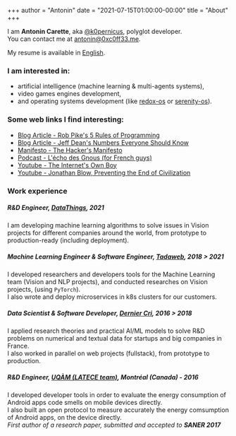 +++
author = "Antonin"
date = "2021-07-15T01:00:00-00:00"
title = "About"
+++

I am **Antonin Carette**, aka [@k0pernicus](https://github.com/k0pernicus), polyglot developer.  
You can contact me at [antonin@0xc0ff33.me](mailto:antonin@0xc0ff33.me).

My resume is available in [English](/CARETTE_EN_cv.pdf).

### I am interested in:

* artificial intelligence (machine learning & multi-agents systems),
* video games engines development,
* and operating systems development (like [redox-os](https://www.redox-os.org/) or [serenity-os](http://serenityos.org/)).

### Some web links I find interesting:

* [Blog Article - Rob Pike's 5 Rules of Programming](https://users.ece.utexas.edu/~adnan/pike.html)
* [Blog Article - Jeff Dean's Numbers Everyone Should Know](http://highscalability.com/numbers-everyone-should-know)
* [Manifesto - The Hacker's Manifesto](https://www.usc.edu/~douglast/202/lecture23/manifesto.html)
* [Podcast - L'écho des Gnous (for French guys)](https://ludovic.grossard.fr/feed/podcast/lecho-des-gnous)
* [Youtube - The Internet's Own Boy](https://www.youtube.com/watch?v=9vz06QO3UkQ)
* [Youtube - Jonathan Blow, Preventing the End of Civilization](https://www.youtube.com/watch?v=ZSRHeXYDLko)

### Work experience

##### R&D Engineer, **[DataThings](https://datathings.com/)**, _2021_  
I am developing machine learning algorithms to solve issues in Vision projects for different companies around the world, from prototype to production-ready (including deployment).

##### Machine Learning Engineer & Software Engineer, **[Tadaweb](https://tadaweb.com/)**, _2018 > 2021_  
I developed researchers and developers tools for the Machine Learning team (Vision and NLP projects), and conducted researches
on Vision projects, (using `PyTorch`).  
I also wrote and deploy microservices in k8s clusters for our customers.

##### Data Scientist & Software Developer, **[Dernier Cri](https://derniercri.io)**, _2016 > 2018_
I applied research theories and practical AI/ML models to solve R&D problems on numerical and textual data for startups and big companies in France.  
I also worked in parallel on web projects (fullstack), from prototype to production.

##### R&D Engineer, **[UQÀM (LATECE team)](https://latece.uqam.ca/)**, Montréal (Canada) - _2016_
I developed developer tools in order to evaluate the energy consumption of Android apps code smells on mobile devices directly.  
I also built an open protocol to measure accurately the energy comsumption of Android apps, on the device directly.  
_First author of a research paper, submitted and accepted to **SANER 2017**_

